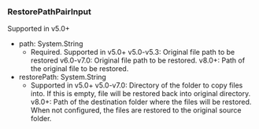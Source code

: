 ### RestorePathPairInput
Supported in v5.0+

- path: System.String
  - Required. Supported in v5.0+
      v5.0-v5.3: Original file path to be restored
      v6.0-v7.0: Original file path to be restored.
      v8.0+: Path of the original file to be restored.
- restorePath: System.String
  - Supported in v5.0+
      v5.0-v7.0: Directory of the folder to copy files into. If this is empty, file will be restored back into original directory.
      v8.0+: Path of the destination folder where the files will be restored. When not configured, the files are restored to the original source folder.
